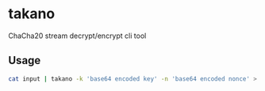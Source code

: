 # takano

ChaCha20 stream decrypt/encrypt cli tool

## Usage

```sh
cat input | takano -k 'base64 encoded key' -n 'base64 encoded nonce' > dest
```
